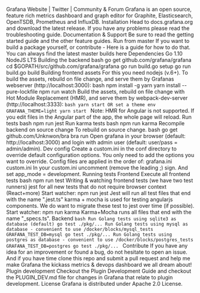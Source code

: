 Grafana Website | Twitter | Community & Forum Grafana is an open source, feature rich metrics dashboard and graph editor for Graphite, Elasticsearch, OpenTSDB, Prometheus and InfluxDB. Installation Head to docs.grafana.org and download the latest release. If you have any problems please read the troubleshooting guide. Documentation & Support Be sure to read the getting started guide and the other feature guides. Run from master If you want to build a package yourself, or contribute - Here is a guide for how to do that. You can always find the latest master builds here Dependencies Go 1.10 NodeJS LTS Building the backend bash go get github.com/grafana/grafana cd $GOPATH/src/github.com/grafana/grafana go run build.go setup go run build.go build Building frontend assets For this you need nodejs (v.6+). To build the assets, rebuild on file change, and serve them by Grafanas webserver (http://localhost:3000): bash npm install -g yarn yarn install --pure-lockfile npm run watch Build the assets, rebuild on file change with Hot Module Replacement (HMR), and serve them by webpack-dev-server (http://localhost:3333): ```bash yarn start OR set a theme env GRAFANA_THEME=light yarn start ``` Note: HMR for Angular is not supported. If you edit files in the Angular part of the app, the whole page will reload. Run tests bash npm run jest Run karma tests bash npm run karma Recompile backend on source change To rebuild on source change. bash go get github.com/Unknwon/bra bra run Open grafana in your browser (default: http://localhost:3000) and login with admin user (default: user/pass = admin/admin). Dev config Create a custom.ini in the conf directory to override default configuration options. You only need to add the options you want to override. Config files are applied in the order of: grafana.ini custom.ini In your custom.ini uncomment (remove the leading ;) sign. And set app_mode = development. Running tests Frontend Execute all frontend tests bash npm run test Writing & watching frontend tests (we have two test runners) jest for all new tests that do not require browser context (React+more) Start watcher: npm run jest Jest will run all test files that end with the name ".jest.ts" karma + mocha is used for testing angularjs components. We do want to migrate these test to jest over time (if possible). Start watcher: npm run karma Karma+Mocha runs all files that end with the name "_specs.ts". Backend ```bash Run Golang tests using sqlite3 as database (default) go test ./pkg/... Run Golang tests using mysql as database - convenient to use /docker/blocks/mysql_tests GRAFANA_TEST_DB=mysql go test ./pkg/... Run Golang tests using postgres as database - convenient to use /docker/blocks/postgres_tests GRAFANA_TEST_DB=postgres go test ./pkg/... ``` Contribute If you have any idea for an improvement or found a bug, do not hesitate to open an issue. And if you have time clone this repo and submit a pull request and help me make Grafana the kickass metrics & devops dashboard we all dream about! Plugin development Checkout the Plugin Development Guide and checkout the PLUGIN_DEV.md file for changes in Grafana that relate to plugin development. License Grafana is distributed under Apache 2.0 License.